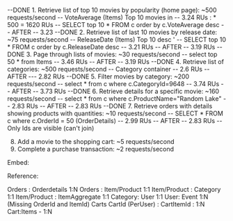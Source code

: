 
 --DONE 1.   Retrieve list of top 10 movies by popularity (home page): ~500 requests/second
        -- VoteAverage (Items) Top 10 movies in 
        -- 3.24 RUs : * 500 = 1620 RUs
        -- SELECT top 10 * FROM c order by c.VoteAverage desc
        -- AFTER
               -- 3.23
  --DONE 2.  Retrieve list of last 10 movies by release date: ~75 requests/second
        -- ReleaseDate (Items) Top 10  desc '
        -- SELECT top 10 * FROM c order by c.ReleaseDate desc
        -- 3.21 RUs
          -- AFTER
               -- 3.19 RUs
   --DONE 3. Page through lists of movies: ~30 requests/second
        -- select top 50 * from Items
        -- 3.46 RUs
        -- AFTER
          -- 3.19 RUs
   --DONE    4. Retrieve list of categories: ~500 requests/second
        -- Category container 
        -- 2.6 RUs
        -- AFTER
          --- 2.82 RUs
   --DONE    5.  Filter movies by category: ~200 requests/second
        -- select  * from c where c.CategoryId=9648
        -- 3.74 RUs
          -- AFTER
               -- 3.73 RUs
   --DONE 6. Retrieve details for a specific movie: ~160 requests/second
        -- select  * from c where c.ProductName="Random Lake"
        -- 2.83 RUs
        -- AFTER
          -- 2.83 RUs
   --DONE 7. Retrieve orders with details showing products with quantities: ~10 requests/second
        -- SELECT * FROM c where c.OrderId = 50 (OrderDetails)
        -- 2.99 RUs
          -- AFTER
               -- 2.83 RUs
          -- Only Ids are visible (can't join)
 
   8. Add a movie to the shopping cart: ~5 requests/second
   9. Complete a purchase transaction: ~2 requests/second


Embed:



Reference:

Orders : Orderdetails 1:N
	Orders : Item/Product 1:1
Item/Product : Category 1:1
Item/Product : ItemAggregate 1:1
Category: User 1:1
User: Event 1:N (Missing OrderId and ItemId)
Carts
    CartId (PerUser) : CartItemId : 1:N
    Cart:Items - 1:N